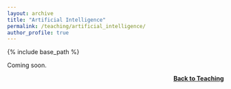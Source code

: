 ```yaml
---
layout: archive
title: "Artificial Intelligence"
permalink: /teaching/artificial_intelligence/
author_profile: true
---
```


{% include base_path %}

Coming soon.

<div style="float: right;">
    <a href="https://thomyphan.github.io/teaching/"><strong>Back to Teaching</strong></a>
</div>